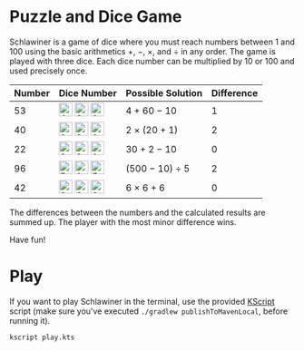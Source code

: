 # Puzzle and Dice Game

Schlawiner is a game of dice where you must reach numbers between 1 and 100 using the basic arithmetics +, −, ×, and ÷ in any order. The game is played with three dice. Each dice number can be multiplied by 10 or 100 and used precisely once.

| Number | Dice Number                                                                                                                                                                                                                                                                          | Possible Solution | Difference |
|--------|--------------------------------------------------------------------------------------------------------------------------------------------------------------------------------------------------------------------------------------------------------------------------------------|-------------------|------------|
| 53     | <img src="https://schl4win3r.github.io/4.svg" width="24" height="24" alt="4" title="4"/>&nbsp;<img src="https://schl4win3r.github.io/6.svg" width="24" height="24" alt="6" title="6"/>&nbsp;<img src="https://schl4win3r.github.io/1.svg" width="24" height="24" alt="1" title="1"/> | 4 + 60 − 10       | 1          |
| 40     | <img src="https://schl4win3r.github.io/2.svg" width="24" height="24" alt="2" title="2"/>&nbsp;<img src="https://schl4win3r.github.io/2.svg" width="24" height="24" alt="2" title="2"/>&nbsp;<img src="https://schl4win3r.github.io/1.svg" width="24" height="24" alt="1" title="1"/> | 2 × (20 + 1)      | 2          |
| 22     | <img src="https://schl4win3r.github.io/3.svg" width="24" height="24" alt="3" title="3"/>&nbsp;<img src="https://schl4win3r.github.io/2.svg" width="24" height="24" alt="2" title="2"/>&nbsp;<img src="https://schl4win3r.github.io/1.svg" width="24" height="24" alt="1" title="1"/> | 30 + 2 − 10       | 0          |
| 96     | <img src="https://schl4win3r.github.io/5.svg" width="24" height="24" alt="5" title="5"/>&nbsp;<img src="https://schl4win3r.github.io/1.svg" width="24" height="24" alt="1" title="1"/>&nbsp;<img src="https://schl4win3r.github.io/5.svg" width="24" height="24" alt="5" title="5"/> | (500 − 10) ÷ 5    | 2          |
| 42     | <img src="https://schl4win3r.github.io/6.svg" width="24" height="24" alt="6" title="6"/>&nbsp;<img src="https://schl4win3r.github.io/6.svg" width="24" height="24" alt="6" title="6"/>&nbsp;<img src="https://schl4win3r.github.io/6.svg" width="24" height="24" alt="6" title="6"/> | 6 × 6 + 6         | 0          |

The differences between the numbers and the calculated results are summed up. The player with the most minor difference wins.

Have fun!

# Play

If you want to play Schlawiner in the terminal, use the provided [KScript](https://github.com/kscripting/kscript) script (make sure you've executed `./gradlew publishToMavenLocal`, before running it).

```shell
kscript play.kts
```
